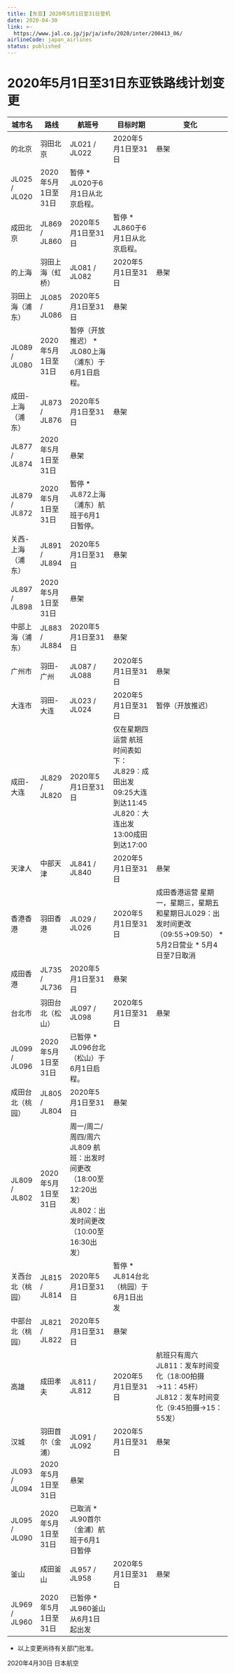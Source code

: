 ```yaml
---
title: [东亚] 2020年5月1日至31日登机
date: 2020-04-30
link: >-
  https://www.jal.co.jp/jp/ja/info/2020/inter/200413_06/
airlineCode: japan_airlines
status: published
---
```

# 2020年5月1日至31日东亚铁路线计划变更

城市名 | 路线 | 航班号 | 目标时期 | 变化  
---|---|---|---|---  
的北京 | 羽田北京 | JL021 / JL022 | 2020年5月1日至31日 | 悬架  
JL025 / JL020 | 2020年5月1日至31日 | 暂停 * JL020于6月1日从北京启程。  
成田北京 | JL869 / JL860 | 2020年5月1日至31日 | 暂停 * JL860于6月1日从北京启程。  
的上海 | 羽田上海（虹桥） | JL081 / JL082 | 2020年5月1日至31日 | 悬架  
羽田上海（浦东） | JL085 / JL086 | 2020年5月1日至31日 | 悬架  
JL089 / JL080 | 2020年5月1日至31日 | 暂停（开放推迟） * JL080上海（浦东）于6月1日启程。  
成田-上海（浦东） | JL873 / JL876 | 2020年5月1日至31日 | 悬架  
JL877 / JL874 | 2020年5月1日至31日 | 悬架  
JL879 / JL872 | 2020年5月1日至31日 | 暂停 * JL872上海（浦东）航班于6月1日暂停。  
关西-上海（浦东） | JL891 / JL894 | 2020年5月1日至31日 | 悬架  
JL897 / JL898 | 2020年5月1日至31日 | 悬架  
中部上海（浦东） | JL883 / JL884 | 2020年5月1日至31日 | 悬架  
广州市 | 羽田-广州 | JL087 / JL088 | 2020年5月1日至31日 | 悬架  
大连市 | 羽田-大连 | JL023 / JL024 | 2020年5月1日至31日 | 暂停（开放推迟）  
成田-大连 | JL829 / JL820 | 2020年5月1日至31日 | 仅在星期四 运营 航班时间表如下： JL829：成田出发09:25大连到达11:45 JL820：大连出发13:00成田到达17:00  
天津人 | 中部天津 | JL841 / JL840 | 2020年5月1日至31日 | 悬架  
香港香港 | 羽田香港 | JL029 / JL026 | 2020年5月1日至31日 | 成田香港运营 星期一，星期三，星期五和星期日JL029：出发时间更改（09:55→09:50） * 5月2日营业 * 5月4日至7日取消  
成田香港 | JL735 / JL736 | 2020年5月1日至31日 | 悬架  
台北市 | 羽田台北（松山） | JL097 / JL098 | 2020年5月1日至31日 | 悬架  
JL099 / JL096 | 2020年5月1日至31日 | 已暂停 * JL096台北（松山）于6月1日启程。  
成田台北（桃园） | JL805 / JL804 | 2020年5月1日至31日 | 悬架  
JL809 / JL802 | 2020年5月1日至31日 | 周一/周二/周四/周六 JL809 航班：出发时间更改（18:00至12:20出发） JL802：出发时间更改（10:00至16:30出发）  
关西台北（桃园） | JL815 / JL814 | 2020年5月1日至31日 | 暂停 * JL814台北（桃园）于6月1日出发  
中部台北（桃园） | JL821 / JL822 | 2020年5月1日至31日 | 悬架  
高雄 | 成田孝夫 | JL811 / JL812 | 2020年5月1日至31日 | 航班只有周六 JL811：发车时间变化（18:00拍摄→11：45杆） JL812：发车时间变化（9:45拍摄→15：55发）  
汉城 | 羽田首尔（金浦） | JL091 / JL092 | 2020年5月1日至31日 | 悬架  
JL093 / JL094 | 2020年5月1日至31日 | 悬架  
JL095 / JL090 | 2020年5月1日至31日 | 已取消 * JL90首尔（金浦）航班于6月1日暂停  
釜山 | 成田釜山 | JL957 / JL958 | 2020年5月1日至31日 | 悬架  
JL969 / JL960 | 2020年5月1日至31日 | 已暂停 * JL960釜山从6月1日起出发  
  
* 以上变更尚待有关部门批准。

2020年4月30日 日本航空
